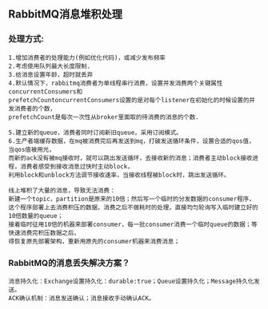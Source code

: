 ## RabbitMQ消息堆积处理
### 处理方式:
    1.增加消费者的处理能力(例如优化代码)，或减少发布频率
    2.考虑使用队列最大长度限制.
    3.给消息设置年龄，超时就丢弃
    4.默认情况下，rabbitmq消费者为单线程串行消费，设置并发消费两个关键属性concurrentConsumers和
    prefetchCountoncurrentConsumers设置的是对每个listener在初始化的时候设置的并发消费者的个数，
    prefetchCount是每次一次性从broker里面取的待消费的消息的个数.
    
    5.建立新的queue，消费者同时订阅新旧queue，采用订阅模式。
    6.生产者端缓存数据，在mq被消费完后再发送到mq，打破发送循环条件，设置合适的qos值，当qos值被用光，
    而新的ack没有被mq接收时，就可以跳出发送循环，去接收新的消息；消费者主动block接收进程，消费者感受到接收消息过快时主动block，
    利用block和unblock方法调节接收速率，当接收线程被block时，跳出发送循环。

    线上堆积了大量的消息，导致无法消费：
    新建一个topic，partition是原来的10倍；然后写一个临时的分发数据的consumer程序，
    这个程序部署上去消费积压的数据，消费之后不做耗时的处理，直接均匀轮询写入临时建立好的10倍数量的queue；
    接着临时征用10倍的机器来部署consumer，每一批consumer消费一个临时queue的数据；等快速消费完积压数据之后，
    得恢复原先部署架构，重新用原先的consumer机器来消费消息；

### RabbitMQ的消息丢失解决方案？
    消息持久化：Exchange设置持久化：durable:true；Queue设置持久化；Message持久化发送。
    ACK确认机制：消息发送确认；消息接收手动确认ACK。